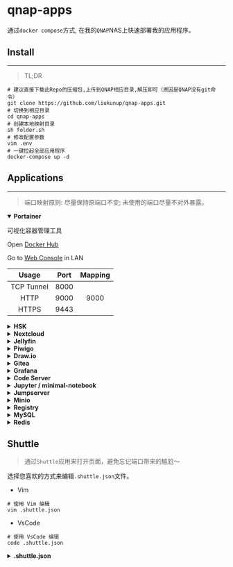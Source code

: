 # qnap-apps

通过`docker compose`方式, 在我的`QNAP`NAS上快速部署我的应用程序。


## Install

---

> TL;DR

```shell
# 建议直接下载此Repo的压缩包,上传到QNAP相应目录,解压即可（原因是QNAP没有git命令）
git clone https://github.com/liukunup/qnap-apps.git
# 切换到相应目录
cd qnap-apps
# 创建本地映射目录
sh folder.sh
# 修改配置参数
vim .env
# 一键拉起全部应用程序
docker-compose up -d
```


## Applications

---

> 端口映射原则: 尽量保持原端口不变; 未使用的端口尽量不对外暴露。

<details open>
    <summary> <strong> Portainer </strong> </summary>
<p>

可视化容器管理工具

Open <a href="https://hub.docker.com/r/portainer/portainer-ce">Docker Hub</a>

Go to <a href="http://qnap.liukun.com:9000">Web Console</a> in LAN

|   Usage    | Port | Mapping |
|:----------:|:----:|:-------:|
| TCP Tunnel | 8000 |         |
|    HTTP    | 9000 |  9000   |
|   HTTPS    | 9443 |         |

</p>
</details>


<details>
    <summary> <strong> HSK </strong> </summary>
<p>

内网穿透

Open <a href="https://hsk.oray.com/">花生壳官网</a>

Open <a href="https://hub.docker.com/r/liukunup/phddns">Docker Hub</a>

Open <a href="https://github.com/liukunup/phddns">GitHub</a>

</p>
</details>


<details>
    <summary> <strong> Nextcloud </strong> </summary>
<p>

私有化个人网盘

Open <a href="https://hub.docker.com/_/nextcloud">Docker Hub</a>

Go to <a href="http://qnap.liukun.com:9091">Web App</a> in LAN

| Usage | Port | Mapping |
|:-----:|:----:|:-------:|
| HTTP  |  80  |  28080  |

</p>
</details>


<details>
    <summary> <strong> Jellyfin </strong> </summary>
<p>

多媒体服务器

Open <a href="https://hub.docker.com/r/linuxserver/jellyfin">Docker Hub</a>

Go to <a href="http://qnap.liukun.com:8096">Web App</a> in LAN

|       Usage       |   Port   | Mapping |
|:-----------------:|:--------:|:-------:|
|       HTTP        |   8096   |  8096   |
|       HTTPS       |   8920   |  8920   |
| Client Discovery  | 7359/udp |  7359   |
| Service Discovery | 1900/udp |  1900   |

</p>
</details>


<details>
    <summary> <strong> Piwigo </strong> </summary>
<p>

相册

Open <a href="https://hub.docker.com/r/linuxserver/piwigo">Docker Hub</a>

Go to <a href="http://qnap.liukun.com:9092">Web App</a> in LAN

| Usage | Port | Mapping |
|:-----:|:----:|:-------:|
| HTTP  |  80  |  28081  |

</p>
</details>


<details>
    <summary> <strong> Draw.io </strong> </summary>
<p>

流程图绘制工具

Open <a href="https://hub.docker.com/r/jgraph/drawio">Docker Hub</a>

Go to <a href="http://qnap.liukun.com:8080">Web App</a> in LAN

| Usage | Port | Mapping |
|:-----:|:----:|:-------:|
| HTTP  | 8080 |  28091  |

</p>
</details>


<details>
    <summary> <strong> Gitea </strong> </summary>
<p>

代码托管平台

Open <a href="https://hub.docker.com/r/gitea/gitea">Docker Hub</a>

Go to <a href="http://qnap.liukun.com:3001">Web App</a> in LAN

| Usage | Port | Mapping |
|:-----:|:----:|:-------:|
| HTTP  | 3000 |  23000  |
|  SSH  |  22  |   222   |

</p>
</details>


<details>
    <summary> <strong> Grafana </strong> </summary>
<p>

数据看板

Open <a href="https://hub.docker.com/u/grafana">Docker Hub</a>

Go to <a href="http://qnap.liukun.com:3000">Web App</a> in LAN

| Usage | Port | Mapping |
|:-----:|:----:|:-------:|
| HTTP  | 3000 |  24000  |

</p>
</details>


<details>
    <summary> <strong> Code Server </strong> </summary>
<p>

在线编辑器

Open <a href="https://registry.hub.docker.com/r/linuxserver/code-server">Docker Hub</a>

Go to <a href="http://qnap.liukun.com:8443">Web App</a> in LAN

| Usage | Port | Mapping |
|:-----:|:----:|:-------:|
| HTTP  | 8443 |  28443  |

</p>
</details>


<details>
    <summary> <strong> Jupyter / minimal-notebook </strong> </summary>
<p>

在线编辑器

Open <a href="https://hub.docker.com/u/jupyter">Docker Hub</a>

Go to <a href="http://qnap.liukun.com:8888">Web App</a> in LAN

| Usage | Port | Mapping |
|:-----:|:----:|:-------:|
| HTTP  | 8888 |  28888  |

</p>
</details>


<details>
    <summary> <strong> Jumpserver </strong> </summary>
<p>

堡垒机

Open <a href="https://www.jumpserver.org/">Docker Hub</a>

Go to <a href="http://qnap.liukun.com:9093">Web App</a> in LAN

| Usage  |    Port     |   Mapping   |
|:------:|:-----------:|:-----------:|
|  HTTP  |     80      |    28090    |
|  SSH   |    2222     |    2222     |
| MAGNUS | 30000-30100 | 40000-40100 |

</p>
</details>


<details>
    <summary> <strong> Minio </strong> </summary>
<p>

对象存储

Open <a href="https://hub.docker.com/r/minio/minio">Docker Hub</a>

Go to <a href="http://qnap.liukun.com:9002">Web App</a> in LAN

|  Usage  | Port | Mapping |
|:-------:|:----:|:-------:|
|  HTTP   | 9000 |  29000  |
| Console | 9001 |  29001  |

</p>
</details>


<details>
    <summary> <strong> Registry </strong> </summary>
<p>

镜像仓库

Open <a href="https://hub.docker.com/_/registry">Docker Hub</a>

Go to <a href="http://qnap.liukun.com:9094">Web App</a> in LAN

| Application    | Usage  | Port | Mapping |
|:---------------|:------:|:----:|:-------:|
| Registry       | Server | 5000 |  5000   |
| _Registry Web_ |  HTTP  |  80  |  28092  |

</p>
</details>


<details>
    <summary> <strong> MySQL </strong> </summary>
<p>

Open <a href="https://hub.docker.com/_/mysql">Docker Hub</a>

Go to <a href="http://qnap.liukun.com:9080">phpMyAdmin</a> in LAN

| Application  |  Usage  | Port | Mapping |
|:-------------|:-------:|:----:|:-------:|
| MySQL        |  Main   | 3306 |  3306   |
|              | Replica | 3306 |  3307   |
| _phpMyAdmin_ |  HTTP   |  80  |  9080   |

### 数据库主从备份设置

**主服务器配置**

- 配置清单

``` text
[mysqld]
## 同一局域网内注意要唯一
server-id=100
## 二进制日志
log-bin=mysql-bin
## 日志格式
binlog_format=mixed
## 日志文件大小
max_binlog_size=100m
```

- 创建同步用户

``` sql
# 创建用户
CREATE USER 'HEebDKdG'@'%' IDENTIFIED BY 'FnVYR8Hno&kHp3sN';
# 备注: MySQL 8.0 密码认证插件需要修改(caching_sha2_password), 改完记得密码也改一下. 或者手动创建这个用户.
ALTER USER 'HEebDKdG'@'%' IDENTIFIED WITH mysql_native_password BY 'FnVYR8Hno&kHp3sN';
# 分配权限
GRANT REPLICATION SLAVE, REPLICATION CLIENT ON *.* TO 'HEebDKdG'@'%';
# 刷新权限
FLUSH PRIVILEGES;
```

- 获取主服务器状态

``` sql
# 获取Master状态
SHOW MASTER STATUS;
```

记录查询到的File/Position值.(例如: mysql-bin.000003/1164)

**从服务器配置**

- 配置清单

``` text
[mysqld]
## 同一局域网内注意要唯一
server-id=101
## 二进制日志
log-bin=mysql-bin
## 中继日志
relay-log=mysql-relay-bin
```

- 数据库设置

``` sql
# 配置同步参数
CHANGE REPLICATION SOURCE TO 
SOURCE_HOST = 'mysql-main',
SOURCE_USER = 'HEebDKdG',
SOURCE_PASSWORD = 'FnVYR8Hno&kHp3sN',
SOURCE_PORT = 3306,
SOURCE_LOG_FILE = 'mysql-bin.000003',
SOURCE_LOG_POS = 1164,
SOURCE_CONNECT_RETRY = 30;
# 查询Slave状态
SHOW SLAVE STATUS;

# 开始同步
START REPLICA;
# 获取同步状态
SHOW REPLICA STATUS;
# 停止同步
STOP REPLICA;
```

</p>
</details>


<details>
    <summary> <strong> Redis </strong> </summary>
<p>

Open <a href="https://hub.docker.com/_/redis">Docker Hub</a>

Go to <a href="http://qnap.liukun.com:9080">Redis Commander</a> in LAN

| Application       | Usage   | Port | Mapping |
|:------------------|---------|:----:|:-------:|
| Redis             | Master  | 6379 |  6379   |
|                   | Slave 1 | 6379 |  6381   |
|                   | Slave 2 | 6379 |  6382   |
| _Redis Commander_ | HTTP    | 8081 |  9081   |

</p>
</details>


## Shuttle

> 通过`Shuttle`应用来打开页面，避免忘记端口带来的尴尬～

选择您喜欢的方式来编辑`.shuttle.json`文件。

- Vim

```shell
# 使用 Vim 编辑
vim .shuttle.json
```

- VsCode

```shell
# 使用 VsCode 编辑
code .shuttle.json
```

<details>
    <summary> <strong> .shuttle.json </strong> </summary>
<p>

```json
{
  "QNAP Apps": [
    {
      "name": "Jellyfin",
      "cmd": "http://qnap.liukun.com:8096"
    },
    {
      "name": "Portainer",
      "cmd": "http://qnap.liukun.com:9000"
    },
    {
      "name": "phpMyAdmin",
      "cmd": "http://qnap.liukun.com:9080"
    },
    {
      "name": "Redis Commander",
      "cmd": "http://qnap.liukun.com:9081"
    },
    {
      "name": "Gitea",
      "cmd": "http://qnap.liukun.com:23000"
    },
    {
      "name": "Grafana",
      "cmd": "http://qnap.liukun.com:24000"
    },
    {
      "name": "Nextcloud",
      "cmd": "http://qnap.liukun.com:28080"
    },
    {
      "name": "Piwigo",
      "cmd": "http://qnap.liukun.com:28081"
    },
    {
      "name": "Jumpserver",
      "cmd": "http://qnap.liukun.com:28090"
    },
    {
      "name": "Draw.io",
      "cmd": "http://qnap.liukun.com:28091"
    },
    {
      "name": "Registry",
      "cmd": "http://qnap.liukun.com:28092"
    },
    {
      "name": "Code Server",
      "cmd": "http://qnap.liukun.com:28443"
    }, 
    {
      "name": "Jupyter Notebook",
      "cmd": "http://qnap.liukun.com:28888"
    },
    {
      "name": "Minio",
      "cmd": "http://qnap.liukun.com:29000"
    }
  ]
}
```

</p>
</details>
